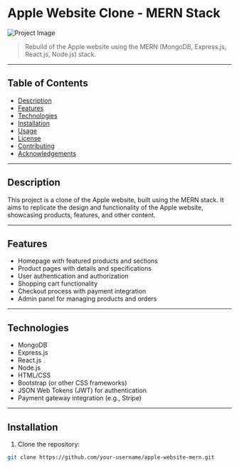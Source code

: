 # Apple Website Clone - MERN Stack

![Project Image]([project-image-url](https://apple-rebuild-mern-stack.netlify.app/))

> Rebuild of the Apple website using the MERN (MongoDB, Express.js, React.js, Node.js) stack.

---

## Table of Contents

- [Description](#description)
- [Features](#features)
- [Technologies](#technologies)
- [Installation](#installation)
- [Usage](#usage)
- [License](#license)
- [Contributing](#contributing)
- [Acknowledgements](#acknowledgements)

---

## Description

This project is a clone of the Apple website, built using the MERN stack. It aims to replicate the design and functionality of the Apple website, showcasing products, features, and other content.

---

## Features

- Homepage with featured products and sections
- Product pages with details and specifications
- User authentication and authorization
- Shopping cart functionality
- Checkout process with payment integration
- Admin panel for managing products and orders

---

## Technologies

- MongoDB
- Express.js
- React.js
- Node.js
- HTML/CSS
- Bootstrap (or other CSS frameworks)
- JSON Web Tokens (JWT) for authentication
- Payment gateway integration (e.g., Stripe)

---

## Installation

1. Clone the repository:

```bash
git clone https://github.com/your-username/apple-website-mern.git
